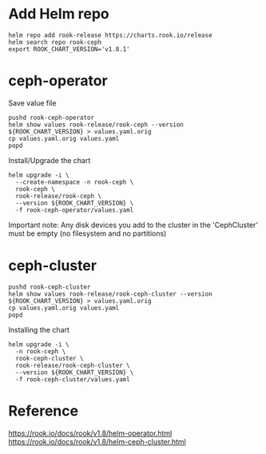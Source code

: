# Add Helm repo 

```
helm repo add rook-release https://charts.rook.io/release
helm search repo rook-ceph
export ROOK_CHART_VERSION='v1.8.1'
```

# ceph-operator
Save value file
```
pushd rook-ceph-operator
helm show values rook-release/rook-ceph --version ${ROOK_CHART_VERSION} > values.yaml.orig
cp values.yaml.orig values.yaml
popd
```

Install/Upgrade the chart
```
helm upgrade -i \
  --create-namespace -n rook-ceph \
  rook-ceph \
  rook-release/rook-ceph \
  --version ${ROOK_CHART_VERSION} \
  -f rook-ceph-operator/values.yaml
```

Important note: Any disk devices you add to the cluster in the 'CephCluster' must be empty (no filesystem and no partitions)

# ceph-cluster
```
pushd rook-ceph-cluster
helm show values rook-release/rook-ceph-cluster --version ${ROOK_CHART_VERSION} > values.yaml.orig
cp values.yaml.orig values.yaml
popd
```

Installing the chart
```
helm upgrade -i \
  -n rook-ceph \
  rook-ceph-cluster \
  rook-release/rook-ceph-cluster \
  --version ${ROOK_CHART_VERSION} \
  -f rook-ceph-cluster/values.yaml
```


# Reference
https://rook.io/docs/rook/v1.8/helm-operator.html
https://rook.io/docs/rook/v1.8/helm-ceph-cluster.html